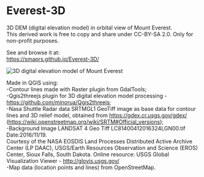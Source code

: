 # Everest-3D
3D DEM (digital elevation model) in orbital view of Mount Everest.  
This derived work is free to copy and share under CC-BY-SA 2.0. Only for non-profit purposes.  
  
See and browse it at:  
https://smaprs.github.io/Everest-3D/
  
 ![3D digital elevation model of Mount Everest](http://i.imgur.com/zQp4AVp.jpg)  
   
Made in QGIS using:  
-Contour lines made with Raster plugin from GdalTools;  
-Qgis2threejs plugin for 3D digital elevation model processing - https://github.com/minorua/Qgis2threejs;  
-Nasa Shuttle Radar data SRTMGL1 GeoTiff image as base data for contour lines and 3D relief model, obtained from https://gdex.cr.usgs.gov/gdex/ (https://wiki.openstreetmap.org/wiki/SRTM#Official_versions);  
-Background Image LANDSAT 4 Geo Tiff LC81400412016324LGN00.tif Date:2016/11/19.   
Courtesy of the NASA EOSDIS Land Processes Distributed Active Archive Center (LP DAAC), USGS/Earth Resources Observation and Science (EROS) Center, Sioux Falls, South Dakota. Online resource: USGS Global Visualization Viewer - http://glovis.usgs.gov/  
-Map data (location points and lines) from OpenStreetMap.  
